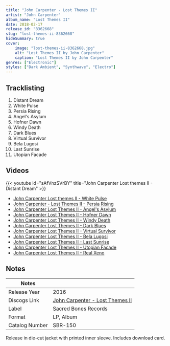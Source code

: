```yaml
---
title: "John Carpenter - Lost Themes II"
artist: "John Carpenter"
album_name: "Lost Themes II"
date: 2018-02-17
release_id: "8362668"
slug: "lost-themes-ii-8362668"
hideSummary: true
cover:
    image: "lost-themes-ii-8362668.jpg"
    alt: "Lost Themes II by John Carpenter"
    caption: "Lost Themes II by John Carpenter"
genres: ["Electronic"]
styles: ["Dark Ambient", "Synthwave", "Electro"]
---
```


## Tracklisting
1. Distant Dream
2. White Pulse
3. Persia Rising
4. Angel's Asylum
5. Hofner Dawn
6. Windy Death
7. Dark Blues
8. Virtual Survivor
9. Bela Lugosi
10. Last Sunrise
11. Utopian Facade

## Videos
{{< youtube id="sAfVnzSVrBY" title="John Carpenter Lost themes II - Distant Dream" >}}
- [John Carpenter Lost themes II - White Pulse](https://www.youtube.com/watch?v=gqXU2iUj39E)
- [John Carpenter - Lost Themes II - Persia Rising](https://www.youtube.com/watch?v=vPtfdgpUtqc)
- [John Carpenter Lost Themes II - Angel's Asylum](https://www.youtube.com/watch?v=ilf0JQxIBEk)
- [John Carpenter Lost Themes II - Hofner Dawn](https://www.youtube.com/watch?v=2Qcz15Ash7U)
- [John Carpenter Lost Themes II - Windy Death](https://www.youtube.com/watch?v=DSeyGqv1qMk)
- [John Carpenter Lost Themes II - Dark Blues](https://www.youtube.com/watch?v=XzMo4vAOEqs)
- [John Carpenter Lost Themes II - Virtual Survivor](https://www.youtube.com/watch?v=fPC60B1v2Rc)
- [John Carpenter Lost Themes II - Bela Lugosi](https://www.youtube.com/watch?v=hGFHL1VPQzI)
- [John Carpenter Lost Themes II - Last Sunrise](https://www.youtube.com/watch?v=qTzdyFQWQkw)
- [John Carpenter Lost Themes II - Utopian Facade](https://www.youtube.com/watch?v=UlNikrTNVV0)
- [John Carpenter Lost Themes II - Real Xeno](https://www.youtube.com/watch?v=olfs-L9GSQI)


## Notes

| Notes          |             |
| ---------------| ----------- |
| Release Year   | 2016 |
| Discogs Link   | [John Carpenter - Lost Themes II](https://www.discogs.com/release/8362668-John-Carpenter-Lost-Themes-II) |
| Label          | Sacred Bones Records |
| Format         | LP, Album |
| Catalog Number | SBR-150 |

Release in die-cut jacket with printed inner sleeve.  Includes download card.

